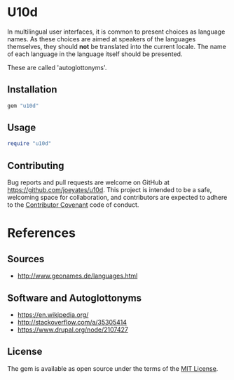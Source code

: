 # U10d

In multilingual user interfaces, it is common to present choices as language
names.
As these choices are aimed at speakers of the languages themselves, they should
**not** be translated into the current locale. The name of each language
in the language itself should be presented.

These are called 'autoglottonyms'.

## Installation

```ruby
gem "u10d"
```

## Usage

```ruby
require "u10d"
```

## Contributing

Bug reports and pull requests are welcome on GitHub at
https://github.com/joeyates/u10d.
This project is intended to be a safe, welcoming space for collaboration, and
contributors are expected to adhere to the
[Contributor Covenant](http://contributor-covenant.org) code of conduct.

# References

## Sources

* http://www.geonames.de/languages.html

## Software and Autoglottonyms

* https://en.wikipedia.org/
* http://stackoverflow.com/a/35305414
* https://www.drupal.org/node/2107427

## License

The gem is available as open source under the terms of the [MIT License](http://opensource.org/licenses/MIT).

